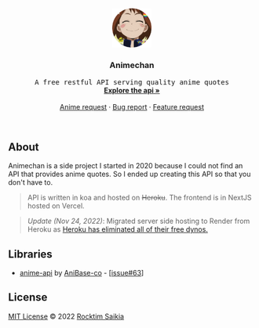 <!-- PROJECT LOGO -->
<br />
<p align="center">
  <a href="https://github.com/rocktimsaikia/anime-chan">
    <img src="/public/animechan_logo.png" alt="Logo" width="80" height="80">
  </a>

  <h3 align="center">Animechan</h3>

  <p align="center">
    <samp>A free restful API serving quality anime quotes</samp>
    <br />
    <a href="https://animechan.vercel.app/"><strong>Explore the api »</strong></a>
    <br />
    <br />
    <a href="https://github.com/rocktimsaikia/anime-chan/discussions/65">Anime request</a>
    ·
    <a href="https://github.com/rocktimsaikia/anime-chan/issues">Bug report</a>
    ·
    <a href="https://github.com/rocktimsaikia/anime-chan/issues">Feature request</a>
  </p>
</p>

<br/>

## About

Animechan is a side project I started in 2020 because I could not find an API that provides anime quotes. So I ended up creating this API so that you don't have to.

> API is written in koa and hosted on ~~Heroku~~. The frontend is in NextJS hosted on Vercel.

> _Update (Nov 24, 2022)_: Migrated server side hosting to Render from Heroku as [Heroku has eliminated all of their free dynos.](https://blog.heroku.com/new-low-cost-plans)

## Libraries

* [anime-api](https://github.com/AniBase-co/anime-api) by [AniBase-co](https://github.com/Nekidev) - [[issue#63](https://github.com/rocktimsaikia/anime-chan/issues/63)]

## License

[MIT License](./LICENSE) © 2022 [Rocktim Saikia](https://rocktimsaikia.com)
